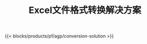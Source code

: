 ﻿---
title: Excel文件格式转换解决方案 
weight: 7730
url: /zh/conversion
description: 将 Excel 文件转换为 PDF、DOCX、PPTX、XLS、XLSX、XLSM、XLSB、ODS、CSV、TSV、HTML、JPG、BMP、PNG、SVG、TIFF、XPS、MHTML 和 Markdown。
---
{{< blocks/products/pf/agp/conversion-solution >}} 